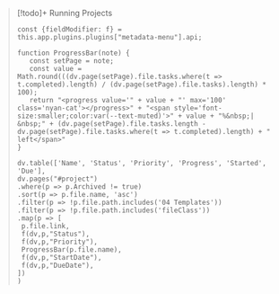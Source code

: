 
> [!todo]+ Running Projects
>```dataviewjs
>const {fieldModifier: f} =
>this.app.plugins.plugins["metadata-menu"].api;
>
>function ProgressBar(note) {
>    const setPage = note; 
>    const value = Math.round(((dv.page(setPage).file.tasks.where(t => t.completed).length) / (dv.page(setPage).file.tasks).length) * 100); 
>    return "<progress value='" + value + "' max='100' class='nyan-cat'></progress>" + "<span style='font-size:smaller;color:var(--text-muted)'>" + value + "%&nbsp;| &nbsp;" + (dv.page(setPage).file.tasks.length - dv.page(setPage).file.tasks.where(t => t.completed).length) + " left</span>"
>}
>
>dv.table(['Name', 'Status', 'Priority', 'Progress', 'Started', 'Due'],
> dv.pages("#project")
> .where(p => p.Archived != true)
> .sort(p => p.file.name, 'asc')
> .filter(p => !p.file.path.includes('04 Templates'))
> .filter(p => !p.file.path.includes('fileClass'))
> .map(p => [
>  p.file.link,
>  f(dv,p,"Status"),
>  f(dv,p,"Priority"),
>  ProgressBar(p.file.name),
>  f(dv,p,"StartDate"),
>  f(dv,p,"DueDate"),
> ])
>)
>````
